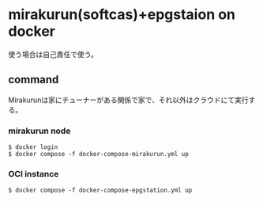 # mirakurun(softcas)+epgstaion on docker

使う場合は自己責任で使う。

## command

Mirakurunは家にチューナーがある関係で家で、それ以外はクラウドにて実行する。

### mirakurun node
```shell
$ docker login
$ docker compose -f docker-compose-mirakurun.yml up
```

### OCI instance
```shell
$ docker compose -f docker-compose-epgstation.yml up
```
